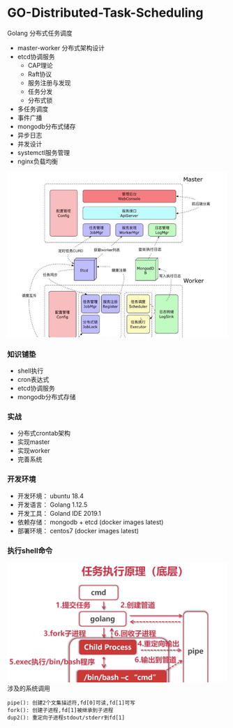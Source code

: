 # GO-Distributed-Task-Scheduling
Golang 分布式任务调度

- master-worker 分布式架构设计
- etcd协调服务
    - CAP理论
    - Raft协议
    - 服务注册与发现
    - 任务分发
    - 分布式锁
- 多任务调度
- 事件广播
- mongodb分布式储存
- 异步日志
- 并发设计
- systemctl服务管理
- nginx负载均衡

![](./README/dts.png)

### 知识铺垫
- shell执行
- cron表达式
- etcd协调服务
- mongodb分布式存储

### 实战
- 分布式crontab架构
- 实现master
- 实现worker
- 完善系统

### 开发环境
- 开发环境： ubuntu 18.4
- 开发语言： Golang 1.12.5
- 开发工具： Goland IDE 2019.1
- 依赖存储： mongodb + etcd (docker images latest)
- 部署环境： centos7 (docker images latest)

### 执行shell命令
![](./README/exec.png)
涉及的系统调用
```
pipe(): 创建2个文集描述符,fd[0]可读,fd[1]可写
fork(): 创建子进程,fd[1]被继承到子进程
dup2(): 重定向子进程stdout/stderr到fd[1]

```


